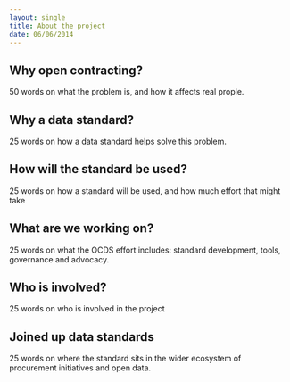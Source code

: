 ```yaml
---
layout: single
title: About the project
date: 06/06/2014
---
```

## Why open contracting?
50 words on what the problem is, and how it affects real prople.

## Why a data standard?
25 words on how a data standard helps solve this problem.

## How will the standard be used?
25 words on how a standard will be used, and how much effort that might take

## What are we working on?
25 words on what the OCDS effort includes: standard development, tools, governance and advocacy.

## Who is involved?
25 words on who is involved in the project

## Joined up data standards
25 words on where the standard sits in the wider ecosystem of procurement initiatives and open data.
